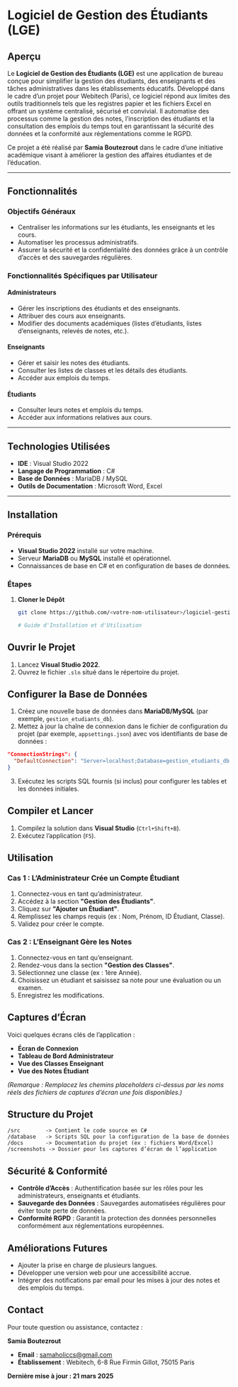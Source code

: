 # Logiciel de Gestion des Étudiants (LGE)

## Aperçu

Le **Logiciel de Gestion des Étudiants (LGE)** est une application de bureau conçue pour simplifier la gestion des étudiants, des enseignants et des tâches administratives dans les établissements éducatifs. Développé dans le cadre d’un projet pour Webitech (Paris), ce logiciel répond aux limites des outils traditionnels tels que les registres papier et les fichiers Excel en offrant un système centralisé, sécurisé et convivial. Il automatise des processus comme la gestion des notes, l’inscription des étudiants et la consultation des emplois du temps tout en garantissant la sécurité des données et la conformité aux réglementations comme le RGPD.

Ce projet a été réalisé par **Samia Boutezrout** dans le cadre d’une initiative académique visant à améliorer la gestion des affaires étudiantes et de l’éducation.

---

## Fonctionnalités

### Objectifs Généraux
- Centraliser les informations sur les étudiants, les enseignants et les cours.
- Automatiser les processus administratifs.
- Assurer la sécurité et la confidentialité des données grâce à un contrôle d’accès et des sauvegardes régulières.

### Fonctionnalités Spécifiques par Utilisateur
#### Administrateurs
- Gérer les inscriptions des étudiants et des enseignants.
- Attribuer des cours aux enseignants.
- Modifier des documents académiques (listes d’étudiants, listes d’enseignants, relevés de notes, etc.).

#### Enseignants
- Gérer et saisir les notes des étudiants.
- Consulter les listes de classes et les détails des étudiants.
- Accéder aux emplois du temps.

#### Étudiants
- Consulter leurs notes et emplois du temps.
- Accéder aux informations relatives aux cours.

---

## Technologies Utilisées
- **IDE** : Visual Studio 2022
- **Langage de Programmation** : C#
- **Base de Données** : MariaDB / MySQL
- **Outils de Documentation** : Microsoft Word, Excel

---

## Installation

### Prérequis
- **Visual Studio 2022** installé sur votre machine.
- Serveur **MariaDB** ou **MySQL** installé et opérationnel.
- Connaissances de base en C# et en configuration de bases de données.

### Étapes
1. **Cloner le Dépôt**
   ```bash
   git clone https://github.com/<votre-nom-utilisateur>/logiciel-gestion-etudiants.git

   # Guide d'Installation et d'Utilisation

## Ouvrir le Projet
1. Lancez **Visual Studio 2022**.
2. Ouvrez le fichier `.sln` situé dans le répertoire du projet.

## Configurer la Base de Données
1. Créez une nouvelle base de données dans **MariaDB/MySQL** (par exemple, `gestion_etudiants_db`).
2. Mettez à jour la chaîne de connexion dans le fichier de configuration du projet (par exemple, `appsettings.json`) avec vos identifiants de base de données :

```json
"ConnectionStrings": {
  "DefaultConnection": "Server=localhost;Database=gestion_etudiants_db;User=root;Password=votre_mot_de_passe;"
}
```

3. Exécutez les scripts SQL fournis (si inclus) pour configurer les tables et les données initiales.

## Compiler et Lancer
1. Compilez la solution dans **Visual Studio** (`Ctrl+Shift+B`).
2. Exécutez l’application (`F5`).

## Utilisation
### Cas 1 : L’Administrateur Crée un Compte Étudiant
1. Connectez-vous en tant qu’administrateur.
2. Accédez à la section **"Gestion des Étudiants"**.
3. Cliquez sur **"Ajouter un Étudiant"**.
4. Remplissez les champs requis (ex : Nom, Prénom, ID Étudiant, Classe).
5. Validez pour créer le compte.

### Cas 2 : L’Enseignant Gère les Notes
1. Connectez-vous en tant qu’enseignant.
2. Rendez-vous dans la section **"Gestion des Classes"**.
3. Sélectionnez une classe (ex : 1ère Année).
4. Choisissez un étudiant et saisissez sa note pour une évaluation ou un examen.
5. Enregistrez les modifications.

## Captures d’Écran
Voici quelques écrans clés de l’application :
- **Écran de Connexion**
- **Tableau de Bord Administrateur**
- **Vue des Classes Enseignant**
- **Vue des Notes Étudiant**

*(Remarque : Remplacez les chemins placeholders ci-dessus par les noms réels des fichiers de captures d’écran une fois disponibles.)*

## Structure du Projet
```
/src        -> Contient le code source en C#
/database   -> Scripts SQL pour la configuration de la base de données
/docs       -> Documentation du projet (ex : fichiers Word/Excel)
/screenshots -> Dossier pour les captures d’écran de l’application
```

## Sécurité & Conformité
- **Contrôle d’Accès** : Authentification basée sur les rôles pour les administrateurs, enseignants et étudiants.
- **Sauvegarde des Données** : Sauvegardes automatisées régulières pour éviter toute perte de données.
- **Conformité RGPD** : Garantit la protection des données personnelles conformément aux réglementations européennes.

## Améliorations Futures
- Ajouter la prise en charge de plusieurs langues.
- Développer une version web pour une accessibilité accrue.
- Intégrer des notifications par email pour les mises à jour des notes et des emplois du temps.

## Contact
Pour toute question ou assistance, contactez :

**Samia Boutezrout**
- **Email** : samaholiccs@gmail.com
- **Établissement** : Webitech, 6-8 Rue Firmin Gillot, 75015 Paris

**Dernière mise à jour : 21 mars 2025**

